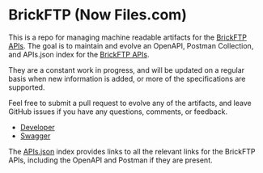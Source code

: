 # BrickFTP (Now Files.com)

This is a repo for managing machine readable artifacts for the [BrickFTP APIs](http://brickftp.com). The goal is to maintain and evolve an OpenAPI, Postman Collection, and APIs.json index for the [BrickFTP APIs](http://brickftp.com).

They are a constant work in progress, and will be updated on a regular basis when new information is added, or more of the specifications are supported.

Feel free to submit a pull request to evolve any of the artifacts, and leave GitHub issues if you have any questions, comments, or feedback.
- [Developer](http://https://developers.files.com/)
- [Swagger](https://app.files.com/api/rest/v1/swagger_doc.json)

The [APIs.json](https://github.com/api-evangelist/brickftp/blob/master/apis.json) index provides links to all the relevant links for the BrickFTP APIs, including the OpenAPI and Postman if they are present.
